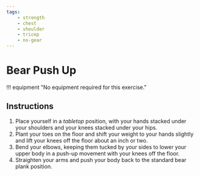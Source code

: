 ```yaml
---
tags:
    - strength
    - chest
    - shoulder
    - tricep
    - no-gear
---
```


#  Bear Push Up

!!! equipment "No equipment required for this exercise."

## Instructions

1. Place yourself in a _tabletop_ position, with your hands stacked under your shoulders and your knees stacked under your hips.
2. Plant your toes on the floor and shift your weight to your hands slightly and lift your knees off the floor about an inch or two.
3. Bend your elbows, keeping them tucked by your sides to lower your upper body in a push-up movement with your knees off the floor.
4. Straighten your arms and push your body back to the standard bear plank position.